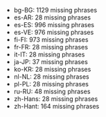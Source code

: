 - bg-BG: 1129 missing phrases
- es-AR: 28 missing phrases
- es-ES: 996 missing phrases
- es-VE: 976 missing phrases
- fi-FI: 973 missing phrases
- fr-FR: 28 missing phrases
- it-IT: 28 missing phrases
- ja-JP: 37 missing phrases
- ko-KR: 28 missing phrases
- nl-NL: 28 missing phrases
- pl-PL: 28 missing phrases
- ru-RU: 48 missing phrases
- zh-Hans: 28 missing phrases
- zh-Hant: 164 missing phrases
